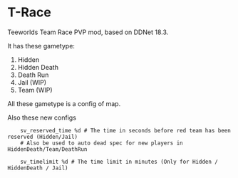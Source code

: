 T-Race
======
Teeworlds Team Race PVP mod, based on DDNet 18.3.

It has these gametype:
1. Hidden
2. Hidden Death
3. Death Run
4. Jail (WIP)
5. Team (WIP)

All these gametype is a config of map.

Also these new configs
```
    sv_reserved_time %d # The time in seconds before red team has been reserved (Hidden/Jail)
    # Also be used to auto dead spec for new players in HiddenDeath/Team/DeathRun

    sv_timelimit %d # The time limit in minutes (Only for Hidden / HiddenDeath / Jail)
```